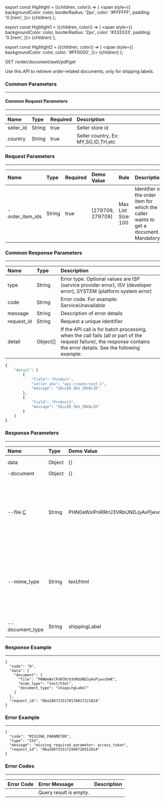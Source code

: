 export const Highlight = ({children, color}) => (
<span
style={{
      backgroundColor: color,
      borderRadius: '2px',
      color: '#FFFFFF',
      padding: '0.2rem',
    }}>
{children}
</span>
);

export const Highlight1 = ({children, color}) => (
<span
style={{
      backgroundColor: color,
      borderRadius: '2px',
      color: '#333333',
      padding: '0.2rem',
    }}>
{children}
</span>
);

export const Highlight2 = ({children, color}) => (
<span
style={{
      backgroundColor: color,
      color: '#FF0000',
    }}>
{children}
</span>
);

<Highlight color="#00A854">GET</Highlight> <Highlight1 color="#EEEEEE">/order/document/awb/pdf/get</Highlight1>

Use this API to retrieve order-related documents, only for shipping labels.

### Common Parameters

---

#### Common Request Parameters

---

| Name      | Type   | Required                      | Description                         |
| :-------- | :----- | :---------------------------- | :---------------------------------- |
| seller_id | String | <Highlight2>true</Highlight2> | Seller store id                     |
| country   | String | <Highlight2>true</Highlight2> | Seller country, Ex: MY,SG,ID,TH,etc |

### Request Parameters

---

| Name             | Type   | Required                      | Demo Value       | Rule               | Description                                                                           |
| :--------------- | :----- | :---------------------------- | :--------------- | :----------------- | :------------------------------------------------------------------------------------ |
| - order_item_ids | String | <Highlight2>true</Highlight2> | [279709, 279709] | Max List Size: 100 | Identifier of the order item for which the caller wants to get a document. Mandatory. |

### Common Response Parameters

---

| Name       | Type     | Description                                                                                                                                                            |
| :--------- | :------- | :--------------------------------------------------------------------------------------------------------------------------------------------------------------------- |
| type       | String   | Error type. Optional values ​​are ISP (service provider error), ISV (developer error), SYSTEM (platform system error)                                                  |
| code       | String   | Error code. For example: ServiceUnavailable                                                                                                                            |
| message    | String   | Description of error details                                                                                                                                           |
| request_id | String   | Request a unique identifier                                                                                                                                            |
| detail     | Object[] | If the API call is for batch processing, when the call fails (all or part of the request failure), the response contains the error details. See the following example: |

```bash
{
    "detail": [
        {
            "field": "Product",
            "seller_sku": "api-create-test-1",
            "message": "SELLER_SKU_INVALID"
        },
        {
            "field": "Product2",
            "message": "SELLER_SKU_INVALID"
        }
    ]
}
```

### Response Parameters

---

| Name                                                                                                             | Type   | Demo Value                         | Description                                                                                                             |
| :--------------------------------------------------------------------------------------------------------------- | :----- | :--------------------------------- | :---------------------------------------------------------------------------------------------------------------------- |
| data                                                                                                             | Object | {}                                 | response data                                                                                                           |
| -document                                                                                                        | Object | {}                                 | document                                                                                                                |
| --file [C](https://open.lazada.com/doc/doc.htm?spm=a2o9m.11193535.0.0.2d4938e4s5pgkx#?nodeId=10784&docId=108297) | String | PHN0eWxlPnRlRrU3VRbUNDJyAvPjwvcD4K | To reconstruct the file, the data from the node needs to be base64 decoded, and interpreted according to the mime_type. |
| --mime_type                                                                                                      | String | text/html                          | To reconstruct the file, the data from the node needs to be base64 decoded, and interpreted according to the mime_type. |
| --document_type                                                                                                  | String | shippingLabel                      | Document types, only shippingLabel                                                                                      |

### Response Example

---

```
{
  "code": "0",
  "data": {
    "document": {
      "file": "PHN0eWxlPnRlRrU3VRbUNDJyAvPjwvcD4K",
      "mime_type": "text/html",
      "document_type": "shippingLabel"
    }
  },
  "request_id": "0ba2887315178178017221014"
}
```

### Error Example

---

```
{
  "code": "MISSING_PARAMETER",
  "type": "ISV",
  "message": "missing required parameter: access_token",
  "request_id": "0ba2887315172940728551014"
}
```

### Error Codes

---

| Error Code | Error Message          | Description |
| :--------- | :--------------------- | :---------- |
|            | Query result is empty. |             |
